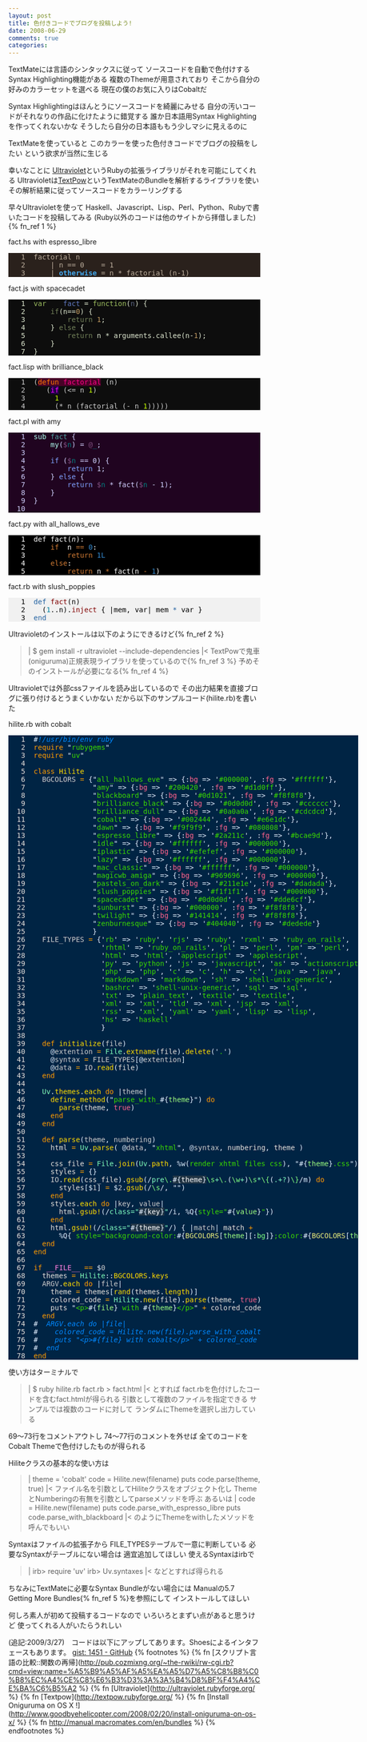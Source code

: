 ```yaml
---
layout: post
title: 色付きコードでブログを投稿しよう!
date: 2008-06-29
comments: true
categories:
---
```



TextMateには言語のシンタックスに従って
ソースコードを自動で色付けするSyntax Highlighting機能がある
複数のThemeが用意されており
そこから自分の好みのカラーセットを選べる
現在の僕のお気に入りはCobaltだ

Syntax Highlightingはほんとうにソースコードを綺麗にみせる
自分の汚いコードがそれなりの作品に化けたように錯覚する
誰か日本語用Syntax Highlightingを作ってくれないかな
そうしたら自分の日本語ももう少しマシに見えるのに

TextMateを使っていると
このカラーを使った色付きコードでブログの投稿をしたい
という欲求が当然に生じる

幸いなことに
[Ultraviolet](http://ultraviolet.rubyforge.org/)というRubyの拡張ライブラリがそれを可能にしてくれる
Ultravioletは[TextPow](http://textpow.rubyforge.org/)というTextMateのBundleを解析するライブラリを使い
その解析結果に従ってソースコードをカラーリングする

早々Ultravioletを使って
Haskell、Javascript、Lisp、Perl、Python、Rubyで書いたコードを投稿してみる
(Ruby以外のコードは他のサイトから拝借しました){% fn_ref 1 %}

<p>fact.hs with espresso_libre</p><pre class="espresso_libre" style="background-color:#2a211c;color:#bcae9d"><span class="line-numbers">   1 </span> factorial n
<span class="line-numbers">   2 </span>     | n == 0    = 1
<span class="line-numbers">   3 </span>     | <span style="font-weight:bold;color:#43A8ED;">otherwise</span> = n * factorial (n-1)
</pre>
<p>fact.js with spacecadet</p><pre class="spacecadet" style="background-color:#0d0d0d;color:#dde6cf"><span class="line-numbers">   1 </span> <span style="color:#9EBF60;">var</span>	<span style="color:#6078BF;">fact</span> = <span style="color:#9EBF60;">function</span>(<span style="color:#596380;">n</span>) {
<span class="line-numbers">   2 </span> 	<span style="color:#728059;">if</span>(n==<span style="color:#BF9960;">0</span>) {
<span class="line-numbers">   3 </span> 		<span style="color:#728059;">return</span> <span style="color:#BF9960;">1</span>;
<span class="line-numbers">   4 </span> 	} <span style="color:#728059;">else</span> {
<span class="line-numbers">   5 </span> 		<span style="color:#728059;">return</span> n * arguments.<span style="">callee</span>(n-<span style="color:#BF9960;">1</span>);
<span class="line-numbers">   6 </span> 	}
<span class="line-numbers">   7 </span> }
</pre>
<p>fact.lisp with brilliance_black</p><pre class="brilliance_black" style="background-color:#0d0d0d;color:#cccccc"><span class="line-numbers">   1 </span> (<span style="background-color:#480227;color:#800043;"><span style="color:#FF7900;">defun</span> <span style="color:#FF0086;">factorial</span></span> (n)
<span class="line-numbers">   2 </span>    (<span style="background-color:#230248;color:#F800FF;">if</span> (&lt;= n <span style="color:#C6FF00;">1</span>)
<span class="line-numbers">   3 </span>      <span style="color:#C6FF00;">1</span>
<span class="line-numbers">   4 </span>      (* n (factorial (- n <span style="color:#C6FF00;">1</span>)))))
</pre>
<p>fact.pl with amy</p><pre class="amy" style="background-color:#200420;color:#d1d0ff"><span class="line-numbers">   1 </span> <span style="color:#B0FFF0;">sub</span> <span style="color:#50A0A0;">fact</span> {
<span class="line-numbers">   2 </span> 	<span style="color:#B0FFF0;">my</span>(<span style="color:#008080;"><span style="color:#805080;">$</span>n</span>) = <span style="color:#008080;"><span style="color:#805080;">@</span>_</span>;
<span class="line-numbers">   3 </span> 	
<span class="line-numbers">   4 </span> 	<span style="color:#80A0FF;">if</span> (<span style="color:#008080;"><span style="color:#805080;">$</span>n</span> == 0) {
<span class="line-numbers">   5 </span> 		<span style="color:#80A0FF;">return</span> 1;
<span class="line-numbers">   6 </span> 	} <span style="color:#80A0FF;">else</span> {
<span class="line-numbers">   7 </span> 		<span style="color:#80A0FF;">return</span> <span style="color:#008080;"><span style="color:#805080;">$</span>n</span> * fact(<span style="color:#008080;"><span style="color:#805080;">$</span>n</span> - 1);
<span class="line-numbers">   8 </span> 	}
<span class="line-numbers">   9 </span> }
<span class="line-numbers">  10 </span> 
</pre>
<p>fact.py with all_hallows_eve</p><pre class="all_hallows_eve" style="background-color:#000000;color:#ffffff"><span class="line-numbers">   1 </span> <span style="background-color:#000000;color:#FFFFFF;"><span style="background-color:#000000;color:#FFFFFF;">def</span> <span style="">fact</span><span style="background-color:#000000;color:#FFFFFF;">(</span><span style="background-color:#000000;color:#FFFFFF;"><span style="font-style:italic;">n</span></span><span style="background-color:#000000;color:#FFFFFF;">)</span><span style="background-color:#000000;color:#FFFFFF;">:</span></span>
<span class="line-numbers">   2 </span> 	<span style="color:#CC7833;">if</span>	n <span style="color:#CC7833;">==</span> <span style="color:#3387CC;">0</span>:
<span class="line-numbers">   3 </span> 		<span style="color:#CC7833;">return</span> <span style="color:#3387CC;">1L</span>
<span class="line-numbers">   4 </span> 	<span style="color:#CC7833;">else</span>:
<span class="line-numbers">   5 </span> 		<span style="color:#CC7833;">return</span> n <span style="color:#CC7833;">*</span> <span style="background-color:#000000;color:#FFFFFF;">fact<span style="background-color:#000000;color:#FFFFFF;">(</span><span style="background-color:#000000;color:#FFFFFF;">n <span style="color:#CC7833;">-</span> <span style="color:#3387CC;">1</span></span><span style="background-color:#000000;color:#FFFFFF;">)</span></span>
</pre>
<p>fact.rb with slush_poppies</p><pre class="slush_poppies" style="background-color:#f1f1f1;color:#000000"><span class="line-numbers">   1 </span> <span style="color:#2060A0;">def</span> <span style="color:#800000;">fact</span>(<span style="">n</span>)
<span class="line-numbers">   2 </span>   (<span style="color:#0080A0;">1</span>..n).<span style="color:#800000;">inject</span> { |<span style="">mem</span>, <span style="">var</span>| mem <span style="color:#2060A0;">*</span> var }
<span class="line-numbers">   3 </span> <span style="color:#2060A0;">end</span>
</pre>

Ultravioletのインストールは以下のようにできるけど{% fn_ref 2 %}
>|
  $ gem install -r ultraviolet --include-dependencies
|<
TextPowで鬼車(oniguruma)正規表現ライブラリを使っているので{% fn_ref 3 %}
予めそのインストールが必要になる{% fn_ref 4 %}

Ultravioletでは外部cssファイルを読み出しているので
その出力結果を直接ブログに張り付けるとうまくいかない
だから以下のサンプルコード(hilite.rb)を書いた

<p>hilite.rb with cobalt</p><pre class="cobalt" style="width:700px;background-color:#002444;color:#e6e1dc"><span class="line-numbers">   1 </span> <span style="color:#0088FF;font-style:italic;"><span style="color:#E1EFFF;">#</span>!/usr/bin/env ruby</span>
<span class="line-numbers">   2 </span> <span style="color:#FF9D00;">require</span> <span style="color:#3AD900;"><span style="color:#E1EFFF;">&quot;</span>rubygems<span style="color:#E1EFFF;">&quot;</span></span>
<span class="line-numbers">   3 </span> <span style="color:#FF9D00;">require</span> <span style="color:#3AD900;"><span style="color:#E1EFFF;">&quot;</span>uv<span style="color:#E1EFFF;">&quot;</span></span>
<span class="line-numbers">   4 </span> 
<span class="line-numbers">   5 </span> <span style="color:#FF9D00;">class</span> <span style="color:#FFDD00;">Hilite</span>
<span class="line-numbers">   6 </span>   <span style="color:#CCCCCC;">BGCOLORS</span> <span style="color:#FF9D00;">=</span> <span style="color:#E1EFFF;">{</span><span style="color:#3AD900;"><span style="color:#E1EFFF;">&quot;</span>all_hallows_eve<span style="color:#E1EFFF;">&quot;</span></span> <span style="color:#E1EFFF;">=&gt;</span> <span style="color:#E1EFFF;">{</span><span style="color:#FF628C;"><span style="color:#E1EFFF;">:</span>bg</span> <span style="color:#E1EFFF;">=&gt;</span> <span style="color:#3AD900;"><span style="color:#E1EFFF;">'</span>#000000<span style="color:#E1EFFF;">'</span></span><span style="color:#E1EFFF;">,</span> <span style="color:#FF628C;"><span style="color:#E1EFFF;">:</span>fg</span> <span style="color:#E1EFFF;">=&gt;</span> <span style="color:#3AD900;"><span style="color:#E1EFFF;">'</span>#ffffff<span style="color:#E1EFFF;">'</span></span><span style="color:#E1EFFF;">}</span><span style="color:#E1EFFF;">,</span>
<span class="line-numbers">   7 </span>               <span style="color:#3AD900;"><span style="color:#E1EFFF;">&quot;</span>amy<span style="color:#E1EFFF;">&quot;</span></span> <span style="color:#E1EFFF;">=&gt;</span> <span style="color:#E1EFFF;">{</span><span style="color:#FF628C;"><span style="color:#E1EFFF;">:</span>bg</span> <span style="color:#E1EFFF;">=&gt;</span> <span style="color:#3AD900;"><span style="color:#E1EFFF;">'</span>#200420<span style="color:#E1EFFF;">'</span></span><span style="color:#E1EFFF;">,</span> <span style="color:#FF628C;"><span style="color:#E1EFFF;">:</span>fg</span> <span style="color:#E1EFFF;">=&gt;</span> <span style="color:#3AD900;"><span style="color:#E1EFFF;">'</span>#d1d0ff<span style="color:#E1EFFF;">'</span></span><span style="color:#E1EFFF;">}</span><span style="color:#E1EFFF;">,</span>
<span class="line-numbers">   8 </span>               <span style="color:#3AD900;"><span style="color:#E1EFFF;">&quot;</span>blackboard<span style="color:#E1EFFF;">&quot;</span></span> <span style="color:#E1EFFF;">=&gt;</span> <span style="color:#E1EFFF;">{</span><span style="color:#FF628C;"><span style="color:#E1EFFF;">:</span>bg</span> <span style="color:#E1EFFF;">=&gt;</span> <span style="color:#3AD900;"><span style="color:#E1EFFF;">'</span>#0d1021<span style="color:#E1EFFF;">'</span></span><span style="color:#E1EFFF;">,</span> <span style="color:#FF628C;"><span style="color:#E1EFFF;">:</span>fg</span> <span style="color:#E1EFFF;">=&gt;</span> <span style="color:#3AD900;"><span style="color:#E1EFFF;">'</span>#f8f8f8<span style="color:#E1EFFF;">'</span></span><span style="color:#E1EFFF;">}</span><span style="color:#E1EFFF;">,</span>
<span class="line-numbers">   9 </span>               <span style="color:#3AD900;"><span style="color:#E1EFFF;">&quot;</span>brilliance_black<span style="color:#E1EFFF;">&quot;</span></span> <span style="color:#E1EFFF;">=&gt;</span> <span style="color:#E1EFFF;">{</span><span style="color:#FF628C;"><span style="color:#E1EFFF;">:</span>bg</span> <span style="color:#E1EFFF;">=&gt;</span> <span style="color:#3AD900;"><span style="color:#E1EFFF;">'</span>#0d0d0d<span style="color:#E1EFFF;">'</span></span><span style="color:#E1EFFF;">,</span> <span style="color:#FF628C;"><span style="color:#E1EFFF;">:</span>fg</span> <span style="color:#E1EFFF;">=&gt;</span> <span style="color:#3AD900;"><span style="color:#E1EFFF;">'</span>#cccccc<span style="color:#E1EFFF;">'</span></span><span style="color:#E1EFFF;">}</span><span style="color:#E1EFFF;">,</span>
<span class="line-numbers">  10 </span>               <span style="color:#3AD900;"><span style="color:#E1EFFF;">&quot;</span>brilliance_dull<span style="color:#E1EFFF;">&quot;</span></span> <span style="color:#E1EFFF;">=&gt;</span> <span style="color:#E1EFFF;">{</span><span style="color:#FF628C;"><span style="color:#E1EFFF;">:</span>bg</span> <span style="color:#E1EFFF;">=&gt;</span> <span style="color:#3AD900;"><span style="color:#E1EFFF;">'</span>#0a0a0a<span style="color:#E1EFFF;">'</span></span><span style="color:#E1EFFF;">,</span> <span style="color:#FF628C;"><span style="color:#E1EFFF;">:</span>fg</span> <span style="color:#E1EFFF;">=&gt;</span> <span style="color:#3AD900;"><span style="color:#E1EFFF;">'</span>#cdcdcd<span style="color:#E1EFFF;">'</span></span><span style="color:#E1EFFF;">}</span><span style="color:#E1EFFF;">,</span>
<span class="line-numbers">  11 </span>               <span style="color:#3AD900;"><span style="color:#E1EFFF;">&quot;</span>cobalt<span style="color:#E1EFFF;">&quot;</span></span> <span style="color:#E1EFFF;">=&gt;</span> <span style="color:#E1EFFF;">{</span><span style="color:#FF628C;"><span style="color:#E1EFFF;">:</span>bg</span> <span style="color:#E1EFFF;">=&gt;</span> <span style="color:#3AD900;"><span style="color:#E1EFFF;">'</span>#002444<span style="color:#E1EFFF;">'</span></span><span style="color:#E1EFFF;">,</span> <span style="color:#FF628C;"><span style="color:#E1EFFF;">:</span>fg</span> <span style="color:#E1EFFF;">=&gt;</span> <span style="color:#3AD900;"><span style="color:#E1EFFF;">'</span>#e6e1dc<span style="color:#E1EFFF;">'</span></span><span style="color:#E1EFFF;">}</span><span style="color:#E1EFFF;">,</span>
<span class="line-numbers">  12 </span>               <span style="color:#3AD900;"><span style="color:#E1EFFF;">&quot;</span>dawn<span style="color:#E1EFFF;">&quot;</span></span> <span style="color:#E1EFFF;">=&gt;</span> <span style="color:#E1EFFF;">{</span><span style="color:#FF628C;"><span style="color:#E1EFFF;">:</span>bg</span> <span style="color:#E1EFFF;">=&gt;</span> <span style="color:#3AD900;"><span style="color:#E1EFFF;">'</span>#f9f9f9<span style="color:#E1EFFF;">'</span></span><span style="color:#E1EFFF;">,</span> <span style="color:#FF628C;"><span style="color:#E1EFFF;">:</span>fg</span> <span style="color:#E1EFFF;">=&gt;</span> <span style="color:#3AD900;"><span style="color:#E1EFFF;">'</span>#080808<span style="color:#E1EFFF;">'</span></span><span style="color:#E1EFFF;">}</span><span style="color:#E1EFFF;">,</span>
<span class="line-numbers">  13 </span>               <span style="color:#3AD900;"><span style="color:#E1EFFF;">&quot;</span>espresso_libre<span style="color:#E1EFFF;">&quot;</span></span> <span style="color:#E1EFFF;">=&gt;</span> <span style="color:#E1EFFF;">{</span><span style="color:#FF628C;"><span style="color:#E1EFFF;">:</span>bg</span> <span style="color:#E1EFFF;">=&gt;</span> <span style="color:#3AD900;"><span style="color:#E1EFFF;">'</span>#2a211c<span style="color:#E1EFFF;">'</span></span><span style="color:#E1EFFF;">,</span> <span style="color:#FF628C;"><span style="color:#E1EFFF;">:</span>fg</span> <span style="color:#E1EFFF;">=&gt;</span> <span style="color:#3AD900;"><span style="color:#E1EFFF;">'</span>#bcae9d<span style="color:#E1EFFF;">'</span></span><span style="color:#E1EFFF;">}</span><span style="color:#E1EFFF;">,</span>
<span class="line-numbers">  14 </span>               <span style="color:#3AD900;"><span style="color:#E1EFFF;">&quot;</span>idle<span style="color:#E1EFFF;">&quot;</span></span> <span style="color:#E1EFFF;">=&gt;</span> <span style="color:#E1EFFF;">{</span><span style="color:#FF628C;"><span style="color:#E1EFFF;">:</span>bg</span> <span style="color:#E1EFFF;">=&gt;</span> <span style="color:#3AD900;"><span style="color:#E1EFFF;">'</span>#ffffff<span style="color:#E1EFFF;">'</span></span><span style="color:#E1EFFF;">,</span> <span style="color:#FF628C;"><span style="color:#E1EFFF;">:</span>fg</span> <span style="color:#E1EFFF;">=&gt;</span> <span style="color:#3AD900;"><span style="color:#E1EFFF;">'</span>#000000<span style="color:#E1EFFF;">'</span></span><span style="color:#E1EFFF;">}</span><span style="color:#E1EFFF;">,</span>
<span class="line-numbers">  15 </span>               <span style="color:#3AD900;"><span style="color:#E1EFFF;">&quot;</span>iplastic<span style="color:#E1EFFF;">&quot;</span></span> <span style="color:#E1EFFF;">=&gt;</span> <span style="color:#E1EFFF;">{</span><span style="color:#FF628C;"><span style="color:#E1EFFF;">:</span>bg</span> <span style="color:#E1EFFF;">=&gt;</span> <span style="color:#3AD900;"><span style="color:#E1EFFF;">'</span>#efefef<span style="color:#E1EFFF;">'</span></span><span style="color:#E1EFFF;">,</span> <span style="color:#FF628C;"><span style="color:#E1EFFF;">:</span>fg</span> <span style="color:#E1EFFF;">=&gt;</span> <span style="color:#3AD900;"><span style="color:#E1EFFF;">'</span>#000000<span style="color:#E1EFFF;">'</span></span><span style="color:#E1EFFF;">}</span><span style="color:#E1EFFF;">,</span>
<span class="line-numbers">  16 </span>               <span style="color:#3AD900;"><span style="color:#E1EFFF;">&quot;</span>lazy<span style="color:#E1EFFF;">&quot;</span></span> <span style="color:#E1EFFF;">=&gt;</span> <span style="color:#E1EFFF;">{</span><span style="color:#FF628C;"><span style="color:#E1EFFF;">:</span>bg</span> <span style="color:#E1EFFF;">=&gt;</span> <span style="color:#3AD900;"><span style="color:#E1EFFF;">'</span>#ffffff<span style="color:#E1EFFF;">'</span></span><span style="color:#E1EFFF;">,</span> <span style="color:#FF628C;"><span style="color:#E1EFFF;">:</span>fg</span> <span style="color:#E1EFFF;">=&gt;</span> <span style="color:#3AD900;"><span style="color:#E1EFFF;">'</span>#000000<span style="color:#E1EFFF;">'</span></span><span style="color:#E1EFFF;">}</span><span style="color:#E1EFFF;">,</span>
<span class="line-numbers">  17 </span>               <span style="color:#3AD900;"><span style="color:#E1EFFF;">&quot;</span>mac_classic<span style="color:#E1EFFF;">&quot;</span></span> <span style="color:#E1EFFF;">=&gt;</span> <span style="color:#E1EFFF;">{</span><span style="color:#FF628C;"><span style="color:#E1EFFF;">:</span>bg</span> <span style="color:#E1EFFF;">=&gt;</span> <span style="color:#3AD900;"><span style="color:#E1EFFF;">'</span>#ffffff<span style="color:#E1EFFF;">'</span></span><span style="color:#E1EFFF;">,</span> <span style="color:#FF628C;"><span style="color:#E1EFFF;">:</span>fg</span> <span style="color:#E1EFFF;">=&gt;</span> <span style="color:#3AD900;"><span style="color:#E1EFFF;">'</span>#000000<span style="color:#E1EFFF;">'</span></span><span style="color:#E1EFFF;">}</span><span style="color:#E1EFFF;">,</span>
<span class="line-numbers">  18 </span>               <span style="color:#3AD900;"><span style="color:#E1EFFF;">&quot;</span>magicwb_amiga<span style="color:#E1EFFF;">&quot;</span></span> <span style="color:#E1EFFF;">=&gt;</span> <span style="color:#E1EFFF;">{</span><span style="color:#FF628C;"><span style="color:#E1EFFF;">:</span>bg</span> <span style="color:#E1EFFF;">=&gt;</span> <span style="color:#3AD900;"><span style="color:#E1EFFF;">'</span>#969696<span style="color:#E1EFFF;">'</span></span><span style="color:#E1EFFF;">,</span> <span style="color:#FF628C;"><span style="color:#E1EFFF;">:</span>fg</span> <span style="color:#E1EFFF;">=&gt;</span> <span style="color:#3AD900;"><span style="color:#E1EFFF;">'</span>#000000<span style="color:#E1EFFF;">'</span></span><span style="color:#E1EFFF;">}</span><span style="color:#E1EFFF;">,</span>
<span class="line-numbers">  19 </span>               <span style="color:#3AD900;"><span style="color:#E1EFFF;">&quot;</span>pastels_on_dark<span style="color:#E1EFFF;">&quot;</span></span> <span style="color:#E1EFFF;">=&gt;</span> <span style="color:#E1EFFF;">{</span><span style="color:#FF628C;"><span style="color:#E1EFFF;">:</span>bg</span> <span style="color:#E1EFFF;">=&gt;</span> <span style="color:#3AD900;"><span style="color:#E1EFFF;">'</span>#211e1e<span style="color:#E1EFFF;">'</span></span><span style="color:#E1EFFF;">,</span> <span style="color:#FF628C;"><span style="color:#E1EFFF;">:</span>fg</span> <span style="color:#E1EFFF;">=&gt;</span> <span style="color:#3AD900;"><span style="color:#E1EFFF;">'</span>#dadada<span style="color:#E1EFFF;">'</span></span><span style="color:#E1EFFF;">}</span><span style="color:#E1EFFF;">,</span>
<span class="line-numbers">  20 </span>               <span style="color:#3AD900;"><span style="color:#E1EFFF;">&quot;</span>slush_poppies<span style="color:#E1EFFF;">&quot;</span></span> <span style="color:#E1EFFF;">=&gt;</span> <span style="color:#E1EFFF;">{</span><span style="color:#FF628C;"><span style="color:#E1EFFF;">:</span>bg</span> <span style="color:#E1EFFF;">=&gt;</span> <span style="color:#3AD900;"><span style="color:#E1EFFF;">'</span>#f1f1f1<span style="color:#E1EFFF;">'</span></span><span style="color:#E1EFFF;">,</span> <span style="color:#FF628C;"><span style="color:#E1EFFF;">:</span>fg</span> <span style="color:#E1EFFF;">=&gt;</span> <span style="color:#3AD900;"><span style="color:#E1EFFF;">'</span>#000000<span style="color:#E1EFFF;">'</span></span><span style="color:#E1EFFF;">}</span><span style="color:#E1EFFF;">,</span>
<span class="line-numbers">  21 </span>               <span style="color:#3AD900;"><span style="color:#E1EFFF;">&quot;</span>spacecadet<span style="color:#E1EFFF;">&quot;</span></span> <span style="color:#E1EFFF;">=&gt;</span> <span style="color:#E1EFFF;">{</span><span style="color:#FF628C;"><span style="color:#E1EFFF;">:</span>bg</span> <span style="color:#E1EFFF;">=&gt;</span> <span style="color:#3AD900;"><span style="color:#E1EFFF;">'</span>#0d0d0d<span style="color:#E1EFFF;">'</span></span><span style="color:#E1EFFF;">,</span> <span style="color:#FF628C;"><span style="color:#E1EFFF;">:</span>fg</span> <span style="color:#E1EFFF;">=&gt;</span> <span style="color:#3AD900;"><span style="color:#E1EFFF;">'</span>#dde6cf<span style="color:#E1EFFF;">'</span></span><span style="color:#E1EFFF;">}</span><span style="color:#E1EFFF;">,</span>
<span class="line-numbers">  22 </span>               <span style="color:#3AD900;"><span style="color:#E1EFFF;">&quot;</span>sunburst<span style="color:#E1EFFF;">&quot;</span></span> <span style="color:#E1EFFF;">=&gt;</span> <span style="color:#E1EFFF;">{</span><span style="color:#FF628C;"><span style="color:#E1EFFF;">:</span>bg</span> <span style="color:#E1EFFF;">=&gt;</span> <span style="color:#3AD900;"><span style="color:#E1EFFF;">'</span>#000000<span style="color:#E1EFFF;">'</span></span><span style="color:#E1EFFF;">,</span> <span style="color:#FF628C;"><span style="color:#E1EFFF;">:</span>fg</span> <span style="color:#E1EFFF;">=&gt;</span> <span style="color:#3AD900;"><span style="color:#E1EFFF;">'</span>#f8f8f8<span style="color:#E1EFFF;">'</span></span><span style="color:#E1EFFF;">}</span><span style="color:#E1EFFF;">,</span>
<span class="line-numbers">  23 </span>               <span style="color:#3AD900;"><span style="color:#E1EFFF;">&quot;</span>twilight<span style="color:#E1EFFF;">&quot;</span></span> <span style="color:#E1EFFF;">=&gt;</span> <span style="color:#E1EFFF;">{</span><span style="color:#FF628C;"><span style="color:#E1EFFF;">:</span>bg</span> <span style="color:#E1EFFF;">=&gt;</span> <span style="color:#3AD900;"><span style="color:#E1EFFF;">'</span>#141414<span style="color:#E1EFFF;">'</span></span><span style="color:#E1EFFF;">,</span> <span style="color:#FF628C;"><span style="color:#E1EFFF;">:</span>fg</span> <span style="color:#E1EFFF;">=&gt;</span> <span style="color:#3AD900;"><span style="color:#E1EFFF;">'</span>#f8f8f8<span style="color:#E1EFFF;">'</span></span><span style="color:#E1EFFF;">}</span><span style="color:#E1EFFF;">,</span>
<span class="line-numbers">  24 </span>               <span style="color:#3AD900;"><span style="color:#E1EFFF;">&quot;</span>zenburnesque<span style="color:#E1EFFF;">&quot;</span></span> <span style="color:#E1EFFF;">=&gt;</span> <span style="color:#E1EFFF;">{</span><span style="color:#FF628C;"><span style="color:#E1EFFF;">:</span>bg</span> <span style="color:#E1EFFF;">=&gt;</span> <span style="color:#3AD900;"><span style="color:#E1EFFF;">'</span>#404040<span style="color:#E1EFFF;">'</span></span><span style="color:#E1EFFF;">,</span> <span style="color:#FF628C;"><span style="color:#E1EFFF;">:</span>fg</span> <span style="color:#E1EFFF;">=&gt;</span> <span style="color:#3AD900;"><span style="color:#E1EFFF;">'</span>#dedede<span style="color:#E1EFFF;">'</span></span><span style="color:#E1EFFF;">}</span>
<span class="line-numbers">  25 </span>               <span style="color:#E1EFFF;">}</span>
<span class="line-numbers">  26 </span>   <span style="color:#CCCCCC;">FILE_TYPES</span> <span style="color:#FF9D00;">=</span> <span style="color:#E1EFFF;">{</span><span style="color:#3AD900;"><span style="color:#E1EFFF;">'</span>rb<span style="color:#E1EFFF;">'</span></span> <span style="color:#E1EFFF;">=&gt;</span> <span style="color:#3AD900;"><span style="color:#E1EFFF;">'</span>ruby<span style="color:#E1EFFF;">'</span></span><span style="color:#E1EFFF;">,</span> <span style="color:#3AD900;"><span style="color:#E1EFFF;">'</span>rjs<span style="color:#E1EFFF;">'</span></span> <span style="color:#E1EFFF;">=&gt;</span> <span style="color:#3AD900;"><span style="color:#E1EFFF;">'</span>ruby<span style="color:#E1EFFF;">'</span></span><span style="color:#E1EFFF;">,</span> <span style="color:#3AD900;"><span style="color:#E1EFFF;">'</span>rxml<span style="color:#E1EFFF;">'</span></span> <span style="color:#E1EFFF;">=&gt;</span> <span style="color:#3AD900;"><span style="color:#E1EFFF;">'</span>ruby_on_rails<span style="color:#E1EFFF;">'</span></span><span style="color:#E1EFFF;">,</span>
<span class="line-numbers">  27 </span>                 <span style="color:#3AD900;"><span style="color:#E1EFFF;">'</span>rhtml<span style="color:#E1EFFF;">'</span></span> <span style="color:#E1EFFF;">=&gt;</span> <span style="color:#3AD900;"><span style="color:#E1EFFF;">'</span>ruby_on_rails<span style="color:#E1EFFF;">'</span></span><span style="color:#E1EFFF;">,</span> <span style="color:#3AD900;"><span style="color:#E1EFFF;">'</span>pl<span style="color:#E1EFFF;">'</span></span> <span style="color:#E1EFFF;">=&gt;</span> <span style="color:#3AD900;"><span style="color:#E1EFFF;">'</span>perl<span style="color:#E1EFFF;">'</span></span><span style="color:#E1EFFF;">,</span> <span style="color:#3AD900;"><span style="color:#E1EFFF;">'</span>pm<span style="color:#E1EFFF;">'</span></span> <span style="color:#E1EFFF;">=&gt;</span> <span style="color:#3AD900;"><span style="color:#E1EFFF;">'</span>perl<span style="color:#E1EFFF;">'</span></span><span style="color:#E1EFFF;">,</span>
<span class="line-numbers">  28 </span>                 <span style="color:#3AD900;"><span style="color:#E1EFFF;">'</span>html<span style="color:#E1EFFF;">'</span></span> <span style="color:#E1EFFF;">=&gt;</span> <span style="color:#3AD900;"><span style="color:#E1EFFF;">'</span>html<span style="color:#E1EFFF;">'</span></span><span style="color:#E1EFFF;">,</span> <span style="color:#3AD900;"><span style="color:#E1EFFF;">'</span>applescript<span style="color:#E1EFFF;">'</span></span> <span style="color:#E1EFFF;">=&gt;</span> <span style="color:#3AD900;"><span style="color:#E1EFFF;">'</span>applescript<span style="color:#E1EFFF;">'</span></span><span style="color:#E1EFFF;">,</span>
<span class="line-numbers">  29 </span>                 <span style="color:#3AD900;"><span style="color:#E1EFFF;">'</span>py<span style="color:#E1EFFF;">'</span></span> <span style="color:#E1EFFF;">=&gt;</span> <span style="color:#3AD900;"><span style="color:#E1EFFF;">'</span>python<span style="color:#E1EFFF;">'</span></span><span style="color:#E1EFFF;">,</span> <span style="color:#3AD900;"><span style="color:#E1EFFF;">'</span>js<span style="color:#E1EFFF;">'</span></span> <span style="color:#E1EFFF;">=&gt;</span> <span style="color:#3AD900;"><span style="color:#E1EFFF;">'</span>javascript<span style="color:#E1EFFF;">'</span></span><span style="color:#E1EFFF;">,</span> <span style="color:#3AD900;"><span style="color:#E1EFFF;">'</span>as<span style="color:#E1EFFF;">'</span></span> <span style="color:#E1EFFF;">=&gt;</span> <span style="color:#3AD900;"><span style="color:#E1EFFF;">'</span>actionscript<span style="color:#E1EFFF;">'</span></span><span style="color:#E1EFFF;">,</span>
<span class="line-numbers">  30 </span>                 <span style="color:#3AD900;"><span style="color:#E1EFFF;">'</span>php<span style="color:#E1EFFF;">'</span></span> <span style="color:#E1EFFF;">=&gt;</span> <span style="color:#3AD900;"><span style="color:#E1EFFF;">'</span>php<span style="color:#E1EFFF;">'</span></span><span style="color:#E1EFFF;">,</span> <span style="color:#3AD900;"><span style="color:#E1EFFF;">'</span>c<span style="color:#E1EFFF;">'</span></span> <span style="color:#E1EFFF;">=&gt;</span> <span style="color:#3AD900;"><span style="color:#E1EFFF;">'</span>c<span style="color:#E1EFFF;">'</span></span><span style="color:#E1EFFF;">,</span> <span style="color:#3AD900;"><span style="color:#E1EFFF;">'</span>h<span style="color:#E1EFFF;">'</span></span> <span style="color:#E1EFFF;">=&gt;</span> <span style="color:#3AD900;"><span style="color:#E1EFFF;">'</span>c<span style="color:#E1EFFF;">'</span></span><span style="color:#E1EFFF;">,</span> <span style="color:#3AD900;"><span style="color:#E1EFFF;">'</span>java<span style="color:#E1EFFF;">'</span></span> <span style="color:#E1EFFF;">=&gt;</span> <span style="color:#3AD900;"><span style="color:#E1EFFF;">'</span>java<span style="color:#E1EFFF;">'</span></span><span style="color:#E1EFFF;">,</span>
<span class="line-numbers">  31 </span>                 <span style="color:#3AD900;"><span style="color:#E1EFFF;">'</span>markdown<span style="color:#E1EFFF;">'</span></span> <span style="color:#E1EFFF;">=&gt;</span> <span style="color:#3AD900;"><span style="color:#E1EFFF;">'</span>markdown<span style="color:#E1EFFF;">'</span></span><span style="color:#E1EFFF;">,</span> <span style="color:#3AD900;"><span style="color:#E1EFFF;">'</span>sh<span style="color:#E1EFFF;">'</span></span> <span style="color:#E1EFFF;">=&gt;</span> <span style="color:#3AD900;"><span style="color:#E1EFFF;">'</span>shell-unix-generic<span style="color:#E1EFFF;">'</span></span><span style="color:#E1EFFF;">,</span>
<span class="line-numbers">  32 </span>                 <span style="color:#3AD900;"><span style="color:#E1EFFF;">'</span>bashrc<span style="color:#E1EFFF;">'</span></span> <span style="color:#E1EFFF;">=&gt;</span> <span style="color:#3AD900;"><span style="color:#E1EFFF;">'</span>shell-unix-generic<span style="color:#E1EFFF;">'</span></span><span style="color:#E1EFFF;">,</span> <span style="color:#3AD900;"><span style="color:#E1EFFF;">'</span>sql<span style="color:#E1EFFF;">'</span></span> <span style="color:#E1EFFF;">=&gt;</span> <span style="color:#3AD900;"><span style="color:#E1EFFF;">'</span>sql<span style="color:#E1EFFF;">'</span></span><span style="color:#E1EFFF;">,</span>
<span class="line-numbers">  33 </span>                 <span style="color:#3AD900;"><span style="color:#E1EFFF;">'</span>txt<span style="color:#E1EFFF;">'</span></span> <span style="color:#E1EFFF;">=&gt;</span> <span style="color:#3AD900;"><span style="color:#E1EFFF;">'</span>plain_text<span style="color:#E1EFFF;">'</span></span><span style="color:#E1EFFF;">,</span> <span style="color:#3AD900;"><span style="color:#E1EFFF;">'</span>textile<span style="color:#E1EFFF;">'</span></span> <span style="color:#E1EFFF;">=&gt;</span> <span style="color:#3AD900;"><span style="color:#E1EFFF;">'</span>textile<span style="color:#E1EFFF;">'</span></span><span style="color:#E1EFFF;">,</span>
<span class="line-numbers">  34 </span>                 <span style="color:#3AD900;"><span style="color:#E1EFFF;">'</span>xml<span style="color:#E1EFFF;">'</span></span> <span style="color:#E1EFFF;">=&gt;</span> <span style="color:#3AD900;"><span style="color:#E1EFFF;">'</span>xml<span style="color:#E1EFFF;">'</span></span><span style="color:#E1EFFF;">,</span> <span style="color:#3AD900;"><span style="color:#E1EFFF;">'</span>tld<span style="color:#E1EFFF;">'</span></span> <span style="color:#E1EFFF;">=&gt;</span> <span style="color:#3AD900;"><span style="color:#E1EFFF;">'</span>xml<span style="color:#E1EFFF;">'</span></span><span style="color:#E1EFFF;">,</span> <span style="color:#3AD900;"><span style="color:#E1EFFF;">'</span>jsp<span style="color:#E1EFFF;">'</span></span> <span style="color:#E1EFFF;">=&gt;</span> <span style="color:#3AD900;"><span style="color:#E1EFFF;">'</span>xml<span style="color:#E1EFFF;">'</span></span><span style="color:#E1EFFF;">,</span>
<span class="line-numbers">  35 </span>                 <span style="color:#3AD900;"><span style="color:#E1EFFF;">'</span>rss<span style="color:#E1EFFF;">'</span></span> <span style="color:#E1EFFF;">=&gt;</span> <span style="color:#3AD900;"><span style="color:#E1EFFF;">'</span>xml<span style="color:#E1EFFF;">'</span></span><span style="color:#E1EFFF;">,</span> <span style="color:#3AD900;"><span style="color:#E1EFFF;">'</span>yaml<span style="color:#E1EFFF;">'</span></span> <span style="color:#E1EFFF;">=&gt;</span> <span style="color:#3AD900;"><span style="color:#E1EFFF;">'</span>yaml<span style="color:#E1EFFF;">'</span></span><span style="color:#E1EFFF;">,</span> <span style="color:#3AD900;"><span style="color:#E1EFFF;">'</span>lisp<span style="color:#E1EFFF;">'</span></span> <span style="color:#E1EFFF;">=&gt;</span> <span style="color:#3AD900;"><span style="color:#E1EFFF;">'</span>lisp<span style="color:#E1EFFF;">'</span></span><span style="color:#E1EFFF;">,</span>
<span class="line-numbers">  36 </span>                 <span style="color:#3AD900;"><span style="color:#E1EFFF;">'</span>hs<span style="color:#E1EFFF;">'</span></span> <span style="color:#E1EFFF;">=&gt;</span> <span style="color:#3AD900;"><span style="color:#E1EFFF;">'</span>haskell<span style="color:#E1EFFF;">'</span></span>
<span class="line-numbers">  37 </span>                 <span style="color:#E1EFFF;">}</span>
<span class="line-numbers">  38 </span>                 
<span class="line-numbers">  39 </span>   <span style="color:#FF9D00;">def</span> <span style="color:#FFDD00;">initialize</span><span style="color:#E1EFFF;">(</span><span style="color:#CCCCCC;">file</span><span style="color:#E1EFFF;">)</span>
<span class="line-numbers">  40 </span>     <span style="color:#CCCCCC;"><span style="color:#E1EFFF;">@</span>extention</span> <span style="color:#FF9D00;">=</span> <span style="color:#80FFBB;">File</span><span style="color:#FFEE80;"><span style="color:#E1EFFF;">.</span><span style="color:#FFDD00;">extname</span></span><span style="color:#E1EFFF;">(</span>file<span style="color:#E1EFFF;">)</span><span style="color:#FFEE80;"><span style="color:#E1EFFF;">.</span><span style="color:#FFDD00;">delete</span></span><span style="color:#E1EFFF;">(</span><span style="color:#3AD900;"><span style="color:#E1EFFF;">'</span>.<span style="color:#E1EFFF;">'</span></span><span style="color:#E1EFFF;">)</span>
<span class="line-numbers">  41 </span>     <span style="color:#CCCCCC;"><span style="color:#E1EFFF;">@</span>syntax</span> <span style="color:#FF9D00;">=</span> <span style="color:#CCCCCC;">FILE_TYPES</span><span style="color:#E1EFFF;">[</span><span style="color:#CCCCCC;"><span style="color:#E1EFFF;">@</span>extention</span><span style="color:#E1EFFF;">]</span>
<span class="line-numbers">  42 </span>     <span style="color:#CCCCCC;"><span style="color:#E1EFFF;">@</span>data</span> <span style="color:#FF9D00;">=</span> <span style="color:#CCCCCC;">IO</span><span style="color:#FFEE80;"><span style="color:#E1EFFF;">.</span><span style="color:#FFDD00;">read</span></span><span style="color:#E1EFFF;">(</span>file<span style="color:#E1EFFF;">)</span>
<span class="line-numbers">  43 </span>   <span style="color:#FF9D00;">end</span>
<span class="line-numbers">  44 </span> 
<span class="line-numbers">  45 </span>   <span style="color:#80FFBB;">Uv</span><span style="color:#FFEE80;"><span style="color:#E1EFFF;">.</span><span style="color:#FFDD00;">themes</span></span><span style="color:#FFEE80;"><span style="color:#E1EFFF;">.</span><span style="color:#FFDD00;">each</span></span> <span style="color:#FF9D00;">do </span><span style="color:#E1EFFF;">|</span><span style="color:#CCCCCC;">theme</span><span style="color:#E1EFFF;">|</span>
<span class="line-numbers">  46 </span>     <span style="color:#FFEE80;"><span style="color:#FFDD00;">define_method</span></span><span style="color:#E1EFFF;">(</span><span style="color:#3AD900;"><span style="color:#E1EFFF;">&quot;</span>parse_with_<span style="color:#9EFF80;"><span style="color:#E1EFFF;">#{</span>theme<span style="color:#E1EFFF;">}</span></span><span style="color:#E1EFFF;">&quot;</span></span><span style="color:#E1EFFF;">)</span> <span style="color:#FF9D00;">do</span>
<span class="line-numbers">  47 </span>       <span style="color:#FFEE80;"><span style="color:#FFDD00;">parse</span></span><span style="color:#E1EFFF;">(</span>theme<span style="color:#E1EFFF;">,</span> <span style="color:#FF628C;">true</span><span style="color:#E1EFFF;">)</span>
<span class="line-numbers">  48 </span>     <span style="color:#FF9D00;">end</span>
<span class="line-numbers">  49 </span>   <span style="color:#FF9D00;">end</span>
<span class="line-numbers">  50 </span>   
<span class="line-numbers">  51 </span>   <span style="color:#FF9D00;">def</span> <span style="color:#FFDD00;">parse</span><span style="color:#E1EFFF;">(</span><span style="color:#CCCCCC;">theme<span style="color:#E1EFFF;">,</span> numbering</span><span style="color:#E1EFFF;">)</span>
<span class="line-numbers">  52 </span>     html <span style="color:#FF9D00;">=</span> <span style="color:#80FFBB;">Uv</span><span style="color:#FFEE80;"><span style="color:#E1EFFF;">.</span><span style="color:#FFDD00;">parse</span></span><span style="color:#E1EFFF;">(</span> <span style="color:#CCCCCC;"><span style="color:#E1EFFF;">@</span>data</span><span style="color:#E1EFFF;">,</span> <span style="color:#3AD900;"><span style="color:#E1EFFF;">&quot;</span>xhtml<span style="color:#E1EFFF;">&quot;</span></span><span style="color:#E1EFFF;">,</span> <span style="color:#CCCCCC;"><span style="color:#E1EFFF;">@</span>syntax</span><span style="color:#E1EFFF;">,</span> numbering<span style="color:#E1EFFF;">,</span> theme <span style="color:#E1EFFF;">)</span>
<span class="line-numbers">  53 </span> 
<span class="line-numbers">  54 </span>     css_file <span style="color:#FF9D00;">=</span> <span style="color:#80FFBB;">File</span><span style="color:#FFEE80;"><span style="color:#E1EFFF;">.</span><span style="color:#FFDD00;">join</span></span><span style="color:#E1EFFF;">(</span><span style="color:#80FFBB;">Uv</span><span style="color:#FFEE80;"><span style="color:#E1EFFF;">.</span><span style="color:#FFDD00;">path</span></span><span style="color:#E1EFFF;">,</span> <span style="color:#3AD900;"><span style="color:#E1EFFF;">%w(</span>render xhtml files css<span style="color:#E1EFFF;">)</span></span><span style="color:#E1EFFF;">,</span> <span style="color:#3AD900;"><span style="color:#E1EFFF;">&quot;</span><span style="color:#9EFF80;"><span style="color:#E1EFFF;">#{</span>theme<span style="color:#E1EFFF;">}</span></span>.css<span style="color:#E1EFFF;">&quot;</span></span><span style="color:#E1EFFF;">)</span>
<span class="line-numbers">  55 </span>     styles <span style="color:#FF9D00;">=</span> <span style="color:#E1EFFF;">{</span><span style="color:#E1EFFF;">}</span>
<span class="line-numbers">  56 </span>     <span style="color:#CCCCCC;">IO</span><span style="color:#FFEE80;"><span style="color:#E1EFFF;">.</span><span style="color:#FFDD00;">read</span></span><span style="color:#E1EFFF;">(</span>css_file<span style="color:#E1EFFF;">)</span><span style="color:#FFEE80;"><span style="color:#E1EFFF;">.</span><span style="color:#FFDD00;">gsub</span></span><span style="color:#E1EFFF;">(</span><span style="color:#80FFC2;"><span style="color:#E1EFFF;">/</span></span><span style="color:#80FFC2;">pre<span style="color:#80FF82;">\.</span><span style="background-color:#223545;color:#FFFFFF;"><span style="color:#E1EFFF;">#{</span>theme<span style="color:#E1EFFF;">}</span></span><span style="color:#80FF82;">\s</span>+<span style="color:#80FF82;">\.</span><span style="color:#80FFC2;"><span style="color:#E1EFFF;">(</span><span style="color:#80FF82;">\w</span>+<span style="color:#E1EFFF;">)</span></span><span style="color:#80FF82;">\s</span>*<span style="color:#80FF82;">\{</span><span style="color:#80FFC2;"><span style="color:#E1EFFF;">(</span>.+?<span style="color:#E1EFFF;">)</span></span><span style="color:#80FF82;">\}</span></span><span style="color:#80FFC2;"><span style="color:#E1EFFF;">/m</span></span><span style="color:#E1EFFF;">)</span> <span style="color:#FF9D00;">do</span>
<span class="line-numbers">  57 </span>       styles<span style="color:#E1EFFF;">[</span><span style="color:#CCCCCC;"><span style="color:#E1EFFF;">$</span>1</span><span style="color:#E1EFFF;">]</span> <span style="color:#FF9D00;">=</span> <span style="color:#CCCCCC;"><span style="color:#E1EFFF;">$</span>2</span><span style="color:#FFEE80;"><span style="color:#E1EFFF;">.</span><span style="color:#FFDD00;">gsub</span></span><span style="color:#E1EFFF;">(</span><span style="color:#80FFC2;"><span style="color:#E1EFFF;">/</span></span><span style="color:#80FFC2;"><span style="color:#80FF82;">\s</span></span><span style="color:#80FFC2;"><span style="color:#E1EFFF;">/</span></span><span style="color:#E1EFFF;">,</span> <span style="color:#3AD900;"><span style="color:#E1EFFF;">&quot;</span><span style="color:#E1EFFF;">&quot;</span></span><span style="color:#E1EFFF;">)</span>
<span class="line-numbers">  58 </span>     <span style="color:#FF9D00;">end</span>
<span class="line-numbers">  59 </span>     styles<span style="color:#FFEE80;"><span style="color:#E1EFFF;">.</span><span style="color:#FFDD00;">each</span></span> <span style="color:#FF9D00;">do </span><span style="color:#E1EFFF;">|</span><span style="color:#CCCCCC;">key</span><span style="color:#E1EFFF;">,</span> <span style="color:#CCCCCC;">value</span><span style="color:#E1EFFF;">|</span>
<span class="line-numbers">  60 </span>       html<span style="color:#FFEE80;"><span style="color:#E1EFFF;">.</span><span style="color:#FFDD00;">gsub!</span></span><span style="color:#E1EFFF;">(</span><span style="color:#80FFC2;"><span style="color:#E1EFFF;">/</span></span><span style="color:#80FFC2;">class=&quot;<span style="background-color:#223545;color:#FFFFFF;"><span style="color:#E1EFFF;">#{</span>key<span style="color:#E1EFFF;">}</span></span>&quot;</span><span style="color:#80FFC2;"><span style="color:#E1EFFF;">/i</span></span><span style="color:#E1EFFF;">,</span> <span style="color:#3AD900;"><span style="color:#E1EFFF;">%Q{</span>style=&quot;<span style="color:#9EFF80;"><span style="color:#E1EFFF;">#{</span>value<span style="color:#E1EFFF;">}</span></span>&quot;<span style="color:#E1EFFF;">}</span></span><span style="color:#E1EFFF;">)</span>
<span class="line-numbers">  61 </span>     <span style="color:#FF9D00;">end</span>
<span class="line-numbers">  62 </span>     html<span style="color:#FFEE80;"><span style="color:#E1EFFF;">.</span><span style="color:#FFDD00;">gsub!</span></span><span style="color:#E1EFFF;">(</span><span style="color:#80FFC2;"><span style="color:#E1EFFF;">/</span></span><span style="color:#80FFC2;">class=&quot;<span style="background-color:#223545;color:#FFFFFF;"><span style="color:#E1EFFF;">#{</span>theme<span style="color:#E1EFFF;">}</span></span>&quot;</span><span style="color:#80FFC2;"><span style="color:#E1EFFF;">/</span></span><span style="color:#E1EFFF;">)</span> <span style="color:#E1EFFF;">{</span> <span style="color:#E1EFFF;">|</span><span style="color:#CCCCCC;">match</span><span style="color:#E1EFFF;">|</span> match <span style="color:#FF9D00;">+</span> 
<span class="line-numbers">  63 </span>       <span style="color:#3AD900;"><span style="color:#E1EFFF;">%Q{</span> style=&quot;background-color:<span style="color:#9EFF80;"><span style="color:#E1EFFF;">#{</span><span style="color:#EDEF7D;">BGCOLORS</span><span style="color:#E1EFFF;">[</span>theme<span style="color:#E1EFFF;">]</span><span style="color:#E1EFFF;">[</span><span style="color:#80FF82;"><span style="color:#E1EFFF;">:</span>bg</span><span style="color:#E1EFFF;">]</span><span style="color:#E1EFFF;">}</span></span>;color:<span style="color:#9EFF80;"><span style="color:#E1EFFF;">#{</span><span style="color:#EDEF7D;">BGCOLORS</span><span style="color:#E1EFFF;">[</span>theme<span style="color:#E1EFFF;">]</span><span style="color:#E1EFFF;">[</span><span style="color:#80FF82;"><span style="color:#E1EFFF;">:</span>fg</span><span style="color:#E1EFFF;">]</span><span style="color:#E1EFFF;">}</span></span>&quot;<span style="color:#E1EFFF;">}</span></span> <span style="color:#E1EFFF;">}</span>
<span class="line-numbers">  64 </span>   <span style="color:#FF9D00;">end</span>
<span class="line-numbers">  65 </span> <span style="color:#FF9D00;">end</span>
<span class="line-numbers">  66 </span> 
<span class="line-numbers">  67 </span> <span style="color:#FF9D00;">if</span> <span style="color:#FF80E1;">__FILE__</span> <span style="color:#FF9D00;">==</span> <span style="color:#CCCCCC;"><span style="color:#E1EFFF;">$</span>0</span>
<span class="line-numbers">  68 </span>   themes <span style="color:#FF9D00;">=</span> <span style="color:#80FFBB;">Hilite</span><span style="color:#FFEE80;"><span style="color:#E1EFFF;">::</span><span style="color:#FFDD00;">BGCOLORS</span></span><span style="color:#FFEE80;"><span style="color:#E1EFFF;">.</span><span style="color:#FFDD00;">keys</span></span>
<span class="line-numbers">  69 </span>   <span style="color:#CCCCCC;">ARGV</span><span style="color:#FFEE80;"><span style="color:#E1EFFF;">.</span><span style="color:#FFDD00;">each</span></span> <span style="color:#FF9D00;">do </span><span style="color:#E1EFFF;">|</span><span style="color:#CCCCCC;">file</span><span style="color:#E1EFFF;">|</span>
<span class="line-numbers">  70 </span>     theme <span style="color:#FF9D00;">=</span> themes<span style="color:#E1EFFF;">[</span><span style="color:#FFEE80;"><span style="color:#FFDD00;">rand</span></span><span style="color:#E1EFFF;">(</span>themes<span style="color:#FFEE80;"><span style="color:#E1EFFF;">.</span><span style="color:#FFDD00;">length</span></span><span style="color:#E1EFFF;">)</span><span style="color:#E1EFFF;">]</span>
<span class="line-numbers">  71 </span>     colored_code <span style="color:#FF9D00;">=</span> <span style="color:#80FFBB;">Hilite</span><span style="color:#FFEE80;"><span style="color:#E1EFFF;">.</span><span style="color:#FFDD00;">new</span></span><span style="color:#E1EFFF;">(</span>file<span style="color:#E1EFFF;">)</span><span style="color:#FFEE80;"><span style="color:#E1EFFF;">.</span><span style="color:#FFDD00;">parse</span></span><span style="color:#E1EFFF;">(</span>theme<span style="color:#E1EFFF;">,</span> <span style="color:#FF628C;">true</span><span style="color:#E1EFFF;">)</span>
<span class="line-numbers">  72 </span>     puts <span style="color:#3AD900;"><span style="color:#E1EFFF;">&quot;</span>&lt;p&gt;<span style="color:#9EFF80;"><span style="color:#E1EFFF;">#{</span>file<span style="color:#E1EFFF;">}</span></span> with <span style="color:#9EFF80;"><span style="color:#E1EFFF;">#{</span>theme<span style="color:#E1EFFF;">}</span></span>&lt;/p&gt;<span style="color:#E1EFFF;">&quot;</span></span> <span style="color:#FF9D00;">+</span> colored_code
<span class="line-numbers">  73 </span>   <span style="color:#FF9D00;">end</span>
<span class="line-numbers">  74 </span> <span style="color:#0088FF;font-style:italic;"><span style="color:#E1EFFF;">#</span>  ARGV.each do |file|</span>
<span class="line-numbers">  75 </span> <span style="color:#0088FF;font-style:italic;"><span style="color:#E1EFFF;">#</span>    colored_code = Hilite.new(file).parse_with_cobalt</span>
<span class="line-numbers">  76 </span> <span style="color:#0088FF;font-style:italic;"><span style="color:#E1EFFF;">#</span>    puts &quot;&lt;p&gt;#{file} with cobalt&lt;/p&gt;&quot; + colored_code</span>
<span class="line-numbers">  77 </span> <span style="color:#0088FF;font-style:italic;"><span style="color:#E1EFFF;">#</span>  end</span>
<span class="line-numbers">  78 </span> <span style="color:#FF9D00;">end</span>
</pre>

使い方はターミナルで
>|
  $ ruby hilite.rb fact.rb  > fact.html
|<
とすれば
fact.rbを色付けしたコードを含むfact.htmlが得られる
引数として複数のファイルを指定できる
サンプルでは複数のコードに対して
ランダムにThemeを選択し出力している

69～73行をコメントアウトし
74～77行のコメントを外せば
全てのコードをCobalt Themeで色付けしたものが得られる

Hiliteクラスの基本的な使い方は
>|
  theme = 'cobalt'
  code = Hilite.new(filename)
  puts code.parse(theme, true)
|<
ファイル名を引数としてHiliteクラスをオブジェクト化し
ThemeとNumberingの有無を引数としてparseメソッドを呼ぶ
あるいは
>|
  code = Hilite.new(filename)
  puts code.parse_with_espresso_libre
  puts code.parse_with_blackboard
|<
のようにThemeをwithしたメソッドを呼んでもいい

Syntaxはファイルの拡張子から
FILE_TYPESテーブルで一意に判断している
必要なSyntaxがテーブルにない場合は
適宜追加してほしい
使えるSyntaxはirbで
>|
irb> require 'uv'
irb> Uv.syntaxes
|<
などとすれば得られる

ちなみにTextMateに必要なSyntax Bundleがない場合には
Manualの5.7 Getting More Bundles{% fn_ref 5 %}を参照にして
インストールしてほしい

何しろ素人が初めて投稿するコードなので
いろいろとまずい点があると思うけど
使ってくれる人がいたらうれしい

(追記:2009/3/27)　コードは以下にアップしてあります。Shoesによるインタフェースもあります。
[gist: 1451 - GitHub](http://gist.github.com/1451)
{% footnotes %}
   {% fn [スクリプト言語の比較::関数の再帰](http://pub.cozmixng.org/~the-rwiki/rw-cgi.rb?cmd=view;name=%A5%B9%A5%AF%A5%EA%A5%D7%A5%C8%B8%C0%B8%EC%A4%CE%C8%E6%B3%D3%3A%3A%B4%D8%BF%F4%A4%CE%BA%C6%B5%A2 %}
   {% fn [Ultraviolet](http://ultraviolet.rubyforge.org/ %}
   {% fn [Textpow](http://textpow.rubyforge.org/ %}
   {% fn [Install Oniguruma on OS X !](http://www.goodbyehelicopter.com/2008/02/20/install-oniguruma-on-os-x/ %}
   {% fn http://manual.macromates.com/en/bundles %}
{% endfootnotes %}
